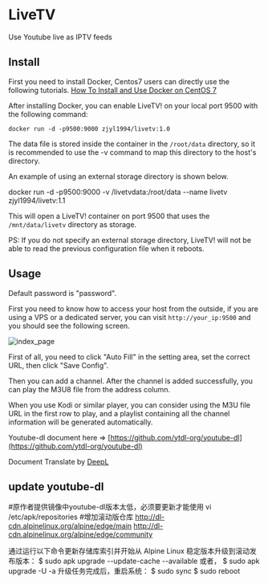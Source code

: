 # LiveTV
Use Youtube live as IPTV feeds

## Install 

First you need to install Docker, Centos7 users can directly use the following tutorials. [How To Install and Use Docker on CentOS 7](https://www.digitalocean.com/community/tutorials/how-to-install-and-use-docker-on-centos-7)

After installing Docker, you can enable LiveTV! on your local port 9500 with the following command:

`docker run -d -p9500:9000 zjyl1994/livetv:1.0`

The data file is stored inside the container in the `/root/data` directory, so it is recommended to use the -v command to map this directory to the host's directory.

An example of using an external storage directory is shown below.

docker run -d -p9500:9000 -v /livetvdata:/root/data --name livetv zjyl1994/livetv:1.1

This will open a LiveTV! container on port 9500 that uses the `/mnt/data/livetv` directory as storage.

PS: If you do not specify an external storage directory, LiveTV! will not be able to read the previous configuration file when it reboots.

## Usage

Default password is "password".

First you need to know how to access your host from the outside, if you are using a VPS or a dedicated server, you can visit `http://your_ip:9500` and you should see the following screen.

![index_page](pic/index-en.png)

First of all, you need to click "Auto Fill" in the setting area, set the correct URL, then click "Save Config".

Then you can add a channel. After the channel is added successfully, you can play the M3U8 file from the address column.

When you use Kodi or similar player, you can consider using the M3U file URL in the first row to play, and a playlist containing all the channel information will be generated automatically.

Youtube-dl document here => [https://github.com/ytdl-org/youtube-dl](https://github.com/ytdl-org/youtube-dl)

Document Translate by [DeepL](https://www.deepl.com/zh/translator)


## update youtube-dl

#原作者提供镜像中youtube-dl版本太低，必须要更新才能使用
vi /etc/apk/repositories 
#增加滚动版仓库
http://dl-cdn.alpinelinux.org/alpine/edge/main
http://dl-cdn.alpinelinux.org/alpine/edge/community


通过运行以下命令更新存储库索引并开始从 Alpine Linux 稳定版本升级到滚动发布版本：
$ sudo apk upgrade --update-cache --available
或者，
$ sudo apk upgrade -U -a
升级任务完成后，重启系统：
$ sudo sync
$ sudo reboot

